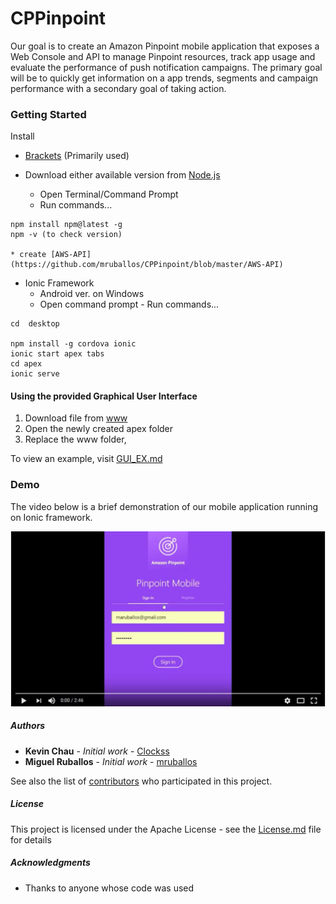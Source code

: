 # CPPinpoint

Our goal is to create an Amazon Pinpoint mobile application that exposes a Web Console and API to manage Pinpoint resources, track app usage and evaluate the performance of push notification campaigns. The primary goal will be to quickly get information on a app trends, segments and campaign performance with a secondary goal of taking action.

### Getting Started
Install 
* [Brackets](http://brackets.io/) (Primarily used) 

* Download either available version from [Node.js](https://nodejs.org/en/)
    - Open Terminal/Command Prompt 
     - Run commands...
```
npm install npm@latest -g
npm -v (to check version)

* create [AWS-API](https://github.com/mruballos/CPPinpoint/blob/master/AWS-API)

```

* Ionic Framework
    - Android ver. on Windows
     - Open command prompt
      - Run commands...
```
cd  desktop

npm install -g cordova ionic
ionic start apex tabs
cd apex
ionic serve
```

#### Using the provided Graphical User Interface
  1. Download file from [www](https://github.com/mruballos/CPPinpoint/tree/master/www) 
  2. Open the newly created apex folder
  3. Replace the www folder, 
  
  To view an example, visit [GUI_EX.md](https://github.com/mruballos/CPPinpoint/blob/master/GUI_EX.md)

### Demo 

The video below is a brief demonstration of our mobile application running on Ionic framework. 

[![ScreenShot](https://github.com/mruballos/CPPinpoint/blob/master/Screenshots/demo_screen.JPG)](https://www.youtube.com/watch?v=LhDFWAgg-DA)

##### Authors

* **Kevin Chau** - *Initial work* - [Clockss](https://github.com/Clockss)
* **Miguel Ruballos** - *Initial work* - [mruballos](https://github.com/mruballos)

See also the list of [contributors](https://github.com/mruballos/CPPinpoint/graphs/contributors) who participated in this project.

##### License

This project is licensed under the Apache License - see the [License.md](License.md) file for details

##### Acknowledgments

* Thanks to anyone whose code was used


